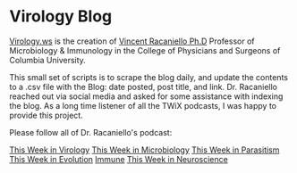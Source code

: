 # Virology Blog
[Virology.ws](Virology.ws) is the creation of [Vincent Racaniello Ph.D](https://www.virology.ws/about/) Professor of Microbiology & Immunology in the College of Physicians and Surgeons of Columbia University.</br>

This small set of scripts is to scrape the blog daily, and update the contents to a .csv file with the Blog: date posted, post title, and link. Dr. Racaniello reached out via social media and asked for some assistance with indexing the blog. As a long time listener of all the TWiX podcasts, I was happy to provide this project.</br> 

Please follow all of Dr. Racaniello's podcast:

[This Week in Virology](http://www.microbe.tv/twiv/)
[This Week in Microbiology](http://www.microbe.tv/twim/)
[This Week in Parasitism](http://www.microbe.tv/twip/)
[This Week in Evolution](http://www.microbe.tv/twievo/)
[Immune](https://www.microbe.tv/immune/)
[This Week in Neuroscience](https://www.microbe.tv/twin/)
